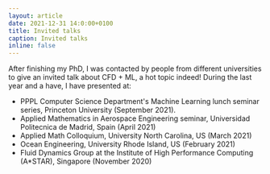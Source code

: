 ```yaml
---
layout: article
date: 2021-12-31 14:0:00+0100
title: Invited talks
caption: Invited talks
inline: false
---
```


After finishing my PhD, I was contacted by people from different universities to give an invited talk about CFD + ML, a hot topic indeed!
During the last year and a have, I have presented at:
- PPPL Computer Science Department's Machine Learning lunch seminar series, Princeton University (September 2021).
- Applied Mathematics in Aerospace Engineering seminar, Universidad Politecnica de Madrid, Spain (April 2021)
- Applied Math Colloquium, University North Carolina, US (March 2021)
- Ocean Engineering, University Rhode Island, US (February 2021)
- Fluid Dynamics Group at the Institute of High Performance Computing (A*STAR), Singapore (November 2020)